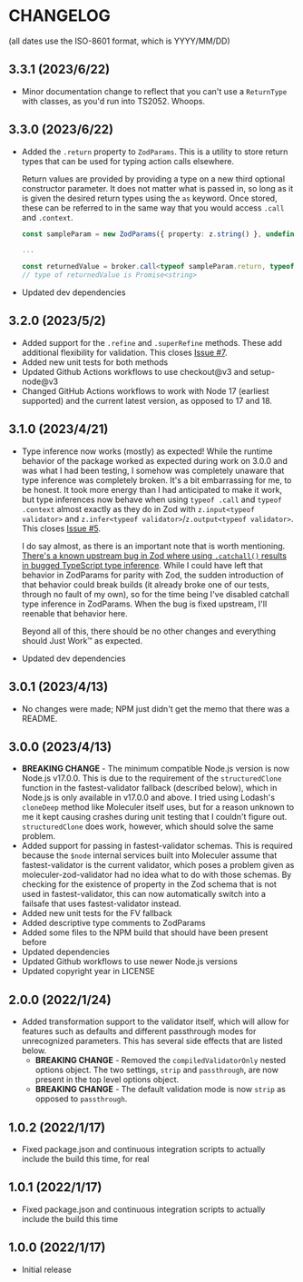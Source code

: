 # CHANGELOG

(all dates use the ISO-8601 format, which is YYYY/MM/DD)

## 3.3.1 (2023/6/22)

* Minor documentation change to reflect that you can't use a `ReturnType` with classes, as you'd run into TS2052. Whoops.

## 3.3.0 (2023/6/22)

* Added the `.return` property to `ZodParams`. This is a utility to store return types that can be used for typing action calls elsewhere.

  Return values are provided by providing a type on a new third optional constructor parameter. It does not matter what is passed in, so long as it is given the desired return types using the `as` keyword. Once stored, these can be referred to in the same way that you would access `.call` and `.context`. 

  ```ts
  const sampleParam = new ZodParams({ property: z.string() }, undefined, {} as Promise<string>);

  ... 

  const returnedValue = broker.call<typeof sampleParam.return, typeof sampleParam.call>({ property: "whatever" });
  // type of returnedValue is Promise<string>
  ```
* Updated dev dependencies

## 3.2.0 (2023/5/2)

* Added support for the `.refine` and `.superRefine` methods. These add additional flexibility for validation. This closes [Issue #7](https://github.com/TheAppleFreak/moleculer-zod-validator/issues/7).
* Added new unit tests for both methods
* Updated Github Actions workflows to use checkout@v3 and setup-node@v3
* Changed GitHub Actions workflows to work with Node 17 (earliest supported) and the current latest version, as opposed to 17 and 18. 

## 3.1.0 (2023/4/21)

* Type inference now works (mostly) as expected! While the runtime behavior of the package worked as expected during work on 3.0.0 and was what I had been testing, I somehow was completely unaware that type inference was completely broken. It's a bit embarrassing for me, to be honest. It took more energy than I had anticipated to make it work, but type inferences now behave when using `typeof .call` and `typeof .context` almost exactly as they do in Zod with `z.input<typeof validator>` and `z.infer<typeof validator>`/`z.output<typeof validator>`. This closes [Issue #5](https://github.com/TheAppleFreak/moleculer-zod-validator/issues/5).

  I do say almost, as there is an important note that is worth mentioning. [There's a known upstream bug in Zod where using `.catchall()` results in bugged TypeScript type inference](https://github.com/colinhacks/zod/issues/1949). While I could have left that behavior in ZodParams for parity with Zod, the sudden introduction of that behavior could break builds (it already broke one of our tests, through no fault of my own), so for the time being I've disabled catchall type inference in ZodParams. When the bug is fixed upstream, I'll reenable that behavior here. 

  Beyond all of this, there should be no other changes and everything should Just Work™ as expected.
* Updated dev dependencies

## 3.0.1 (2023/4/13)

* No changes were made; NPM just didn't get the memo that there was a README.

## 3.0.0 (2023/4/13)

* **BREAKING CHANGE** - The minimum compatible Node.js version is now Node.js v17.0.0. This is due to the requirement of the `structuredClone` function in the fastest-validator fallback (described below), which in Node.js is only available in v17.0.0 and above. I tried using Lodash's `cloneDeep` method like Moleculer itself uses, but for a reason unknown to me it kept causing crashes during unit testing that I couldn't figure out. `structuredClone` does work, however, which should solve the same problem. 
* Added support for passing in fastest-validator schemas. This is required because the `$node` internal services built into Moleculer assume that fastest-validator is the current validator, which poses a problem given as moleculer-zod-validator had no idea what to do with those schemas. By checking for the existence of property in the Zod schema that is not used in fastest-validator, this can now automatically switch into a failsafe that uses fastest-validator instead. 
* Added new unit tests for the FV fallback
* Added descriptive type comments to ZodParams
* Added some files to the NPM build that should have been present before
* Updated dependencies
* Updated Github workflows to use newer Node.js versions
* Updated copyright year in LICENSE

## 2.0.0 (2022/1/24)

* Added transformation support to the validator itself, which will allow for features such as defaults and different passthrough modes for unrecognized parameters. This has several side effects that are listed below.
  * **BREAKING CHANGE** - Removed the `compiledValidatorOnly` nested options object. The two settings, `strip` and `passthrough`, are now present in the top level options object.
  * **BREAKING CHANGE** - The default validation mode is now `strip` as opposed to `passthrough`. 

## 1.0.2 (2022/1/17)

* Fixed package.json and continuous integration scripts to actually include the build this time, for real

## 1.0.1 (2022/1/17)

* Fixed package.json and continuous integration scripts to actually include the build this time

## 1.0.0 (2022/1/17)

* Initial release